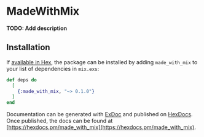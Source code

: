 # MadeWithMix

**TODO: Add description**

## Installation

If [available in Hex](https://hex.pm/docs/publish), the package can be installed
by adding `made_with_mix` to your list of dependencies in `mix.exs`:

```elixir
def deps do
  [
    {:made_with_mix, "~> 0.1.0"}
  ]
end
```

Documentation can be generated with [ExDoc](https://github.com/elixir-lang/ex_doc)
and published on [HexDocs](https://hexdocs.pm). Once published, the docs can
be found at [https://hexdocs.pm/made_with_mix](https://hexdocs.pm/made_with_mix).

